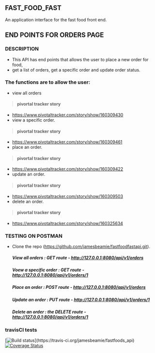 ## FAST_FOOD_FAST
An application interface for the fast food front end.

## END POINTS FOR ORDERS PAGE

 ### DESCRIPTION
 - This API has end points that allows the user to place a new order for food,
 - get a list of orders, get a specific order and update order status.

### The functions are to allow the user: 
- view all orders
 > #### pivortal tracker story
   - https://www.pivotaltracker.com/story/show/160309430
- view a specific order.
 > #### pivortal tracker story
   - https://www.pivotaltracker.com/story/show/160309461
- place an order.
 > #### pivortal tracker story
   - https://www.pivotaltracker.com/story/show/160309422
- update an order.
 > #### pivortal tracker story
   - https://www.pivotaltracker.com/story/show/160309503
- delete an order.
 > #### pivortal tracker story
   - https://www.pivotaltracker.com/story/show/160325634

### TESTING ON POSTMAN

- Clone the repo (https://github.com/jamesbeamie/fastfoodfastapi.git).
    ##### View all orders : GET route - http://127.0.0.1:8080/api/v1/orders
   ##### Voew a specific order : GET route - http://127.0.0.1:8080/api/v1/orders/1
    ##### Place an order : POST route - http://127.0.0.1:8080/api/v1/orders
    ##### Update an order : PUT route - http://127.0.0.1:8080/api/v1/orders/1
   ##### Delete an order : the DELETE route - http://127.0.0.1:8080/api/v1/orders/1
   
### travisCI tests
[![Build status](https://travis-ci.org/jamesbeamie/fastfoods_api.svg?branch=develop!:)](https://travis-ci.org/jamesbeamie/fastfoods_api)
[![Coverage Status](https://coveralls.io/repos/github/jamesbeamie/fastfoods-api/badge.svg?branch=master)](https://coveralls.io/github/jamesbeamie/fastfoods-api?branch=master)

